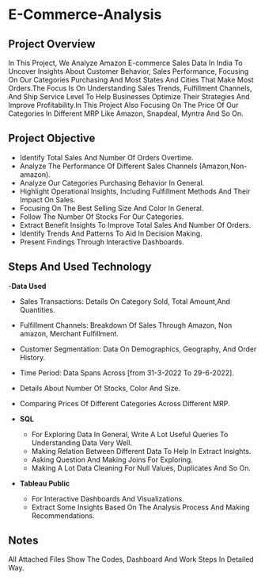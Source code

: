 # E-Commerce-Analysis

## Project Overview
In This Project, We Analyze Amazon E-commerce Sales Data In India To Uncover Insights About Customer Behavior, Sales Performance, Focusing On Our Categories Purchasing And Most States And Cities That Make Most Orders.The Focus Is On Understanding Sales Trends, Fulfillment Channels, And Ship Service Level To Help Businesses Optimize Their Strategies And Improve Profitability.In This Project Also Focusing On The Price Of Our Categories In Different MRP Like Amazon, Snapdeal, Myntra And So On.


## Project Objective
- Identify Total Sales And Number Of Orders Overtime.
- Analyze The Performance Of Different Sales Channels (Amazon,Non-amazon).
- Analyze Our Categories Purchasing Behavior In General.
- Highlight Operational Insights, Including Fulfillment Methods And Their Impact On Sales.
- Focusing On The Best Selling Size And Color In General.
- Follow The Number Of Stocks For Our Categories.
- Extract Benefit Insights To Improve Total Sales And Number Of Orders.
- Identify Trends And Patterns To Aid In Decision Making.
- Present Findings Through Interactive Dashboards.

## Steps And Used Technology

-**Data Used**
   - Sales Transactions: Details On Category Sold, Total Amount,And Quantities.
   - Fulfillment Channels: Breakdown Of Sales Through Amazon, Non amazon, Merchant Fulfillment.
   - Customer Segmentation: Data On Demographics, Geography, And Order History.
   - Time Period: Data Spans Across [from 31-3-2022 To 29-6-2022].
   - Details About Number Of Stocks, Color And Size.
   - Comparing Prices Of Different Categories Across Different MRP.
    
- **SQL**
  - For Exploring Data In General, Write A Lot Useful Queries To Understanding Data Very Well.
  - Making Relation Between Different Data To Help In Extract Insights.
  - Asking Question And Making Joins For Exploring.
  - Making A Lot Data Cleaning For Null Values, Duplicates And So On. 

- **Tableau Public**
  - For Interactive Dashboards And Visualizations. 
  - Extract Some Insights Based On The Analysis Process And Making Recommendations.

## Notes
All Attached Files Show The Codes, Dashboard And Work Steps In Detailed Way.
